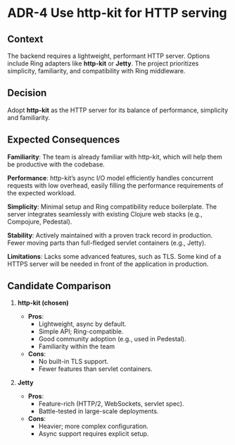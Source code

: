 # ADR-4 Use http-kit for HTTP serving

## Context
The backend requires a lightweight, performant HTTP server. Options
include Ring adapters like **http-kit** or **Jetty**. The project
prioritizes simplicity, familiarity, and compatibility with Ring
middleware.

## Decision
Adopt **http-kit** as the HTTP server for its balance of performance,
simplicity and familiarity.

## Expected Consequences

**Familiarity**: The team is already familiar with http-kit, which
will help them be productive with the codebase.

**Performance**: http-kit’s async I/O model efficiently handles
concurrent requests with low overhead, easily filling the performance
requirements of the expected workload.

**Simplicity**: Minimal setup and Ring compatibility reduce
boilerplate. The server integrates seamlessly with existing Clojure
web stacks (e.g., Compojure, Pedestal).

**Stability**: Actively maintained with a proven track record in
production. Fewer moving parts than full-fledged servlet containers
(e.g., Jetty).

**Limitations**: Lacks some advanced features, such as TLS. Some kind
of a HTTPS server will be needed in front of the application in
production.

## Candidate Comparison

1. **http-kit (chosen)**
   - **Pros**:
     - Lightweight, async by default.
     - Simple API; Ring-compatible.
     - Good community adoption (e.g., used in Pedestal).
     - Familiarity within the team
   - **Cons**:
     - No built-in TLS support.
     - Fewer features than servlet containers.

2. **Jetty**
   - **Pros**:
     - Feature-rich (HTTP/2, WebSockets, servlet spec).
     - Battle-tested in large-scale deployments.
   - **Cons**:
     - Heavier; more complex configuration.
     - Async support requires explicit setup.
